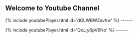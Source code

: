 ## Welcome to Youtube Channel


{% include youtubePlayer.html id='dGLWBWZavhw' %}
          ------          

{% include youtubePlayer.html id='QxJ_y6pV6No' %}
          ------          

